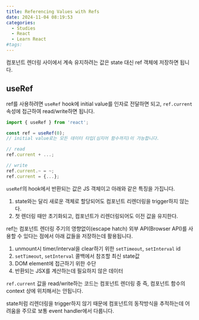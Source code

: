 ```yaml
---
title: Referencing Values with Refs
date: 2024-11-04 08:19:53
categories:
  - Studies
  - React
  - Learn React
#tags:
---
```

컴포넌트 렌더링 사이에서 계속 유지하려는 값은 state 대신 ref 객체에 저장하면 됩니다.

## useRef

ref를 사용하려면 `useRef` hook에 initial value를 인자로 전달하면 되고, `ref.current` 속성에 접근하여 read/write하면 됩니다.

```jsx
import { useRef } from 'react';

const ref = useRef(0);
// initial value로는 모든 데이터 타입(심지어 함수까지)이 가능합니다.

// read
ref.current + ...;

// write
ref.current.~ = ~;
ref.current = {...};
```

`useRef`의 hook에서 반환되는 값은 JS 객체이고 아래와 같은 특징을 가집니다.

1. state와는 달리 새로운 객체로 할당되어도 컴포넌트 리렌더링을 trigger하지 않는다.
2. 첫 렌더링 때만 초기화되고, 컴포넌트가 리렌더링되어도 이전 값을 유지한다.

ref는 컴포넌트 렌더링 주기의 영향없이(escape hatch) 외부 API(Browser API)를 사용할 수 있다는 점에서 아래 값들을 저장하는데 활용됩니다.

1. unmount시 timer/interval을 clear하기 위한 `setTimeout`, `setInterval` id
2. `setTimeout`, `setInterval` 콜백에서 참조할 최신 state값
3. DOM element에 접근하기 위한 수단
4. 반환되는 JSX를 계산하는데 필요하지 않은 데이터

`ref.current` 값을 read/write하는 코드는 컴포넌트 렌더링 중 즉, 컴포넌트 함수의 context 상에 위치해서는 안됩니다.

state처럼 리렌더링을 trigger하지 않기 때문에 컴포넌트의 동작방식을 추적하는데 어려움을 주므로 보통 event handler에서 다룹니다.
